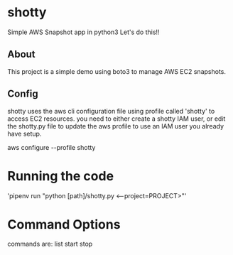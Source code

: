 # shotty
Simple AWS Snapshot app in python3
Let's do this!!

## About

This project is a simple demo using boto3 to manage AWS EC2 snapshots.

## Config

shotty uses the aws cli configuration file using profile called 'shotty' to access EC2 resources.
you need to either create a shotty IAM user, or edit the shotty.py file to update the aws profile
to use an IAM user you already have setup.

aws configure --profile shotty


# Running the code

'pipenv run "python [path]/shotty.py <command>
<--project=PROJECT>"'

# Command Options

commands are:
list
start
stop

